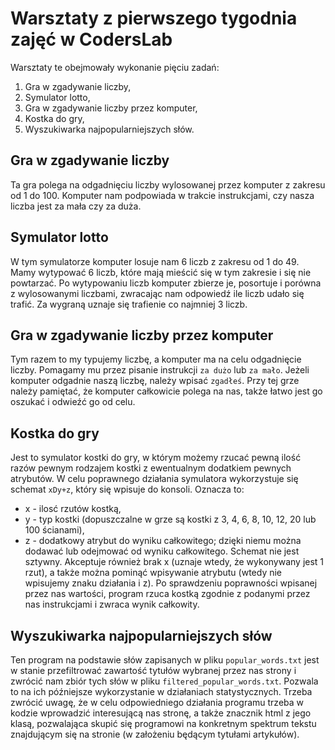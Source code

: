 # Warsztaty z pierwszego tygodnia zajęć w CodersLab
Warsztaty te obejmowały wykonanie pięciu zadań:
1. Gra w zgadywanie liczby,
2. Symulator lotto,
3. Gra w zgadywanie liczby przez komputer,
4. Kostka do gry,
5. Wyszukiwarka najpopularniejszych słów.

## Gra w zgadywanie liczby
Ta gra polega na odgadnięciu liczby wylosowanej przez komputer z zakresu od 1 do 100. Komputer nam podpowiada w trakcie instrukcjami, czy nasza liczba jest za mała czy za duża.

## Symulator lotto
W tym symulatorze komputer losuje nam 6 liczb z zakresu od 1 do 49. Mamy wytypować 6 liczb, które mają mieścić się w tym zakresie i się nie powtarzać. Po wytypowaniu liczb komputer zbierze je, posortuje i porówna z wylosowanymi liczbami, zwracając nam odpowiedź ile liczb udało się trafić. Za wygraną uznaje się trafienie co najmniej 3 liczb.

## Gra w zgadywanie liczby przez komputer
Tym razem to my typujemy liczbę, a komputer ma na celu odgadnięcie liczby. Pomagamy mu przez pisanie instrukcji `za dużo` lub `za mało`. Jeżeli komputer odgadnie naszą liczbę, należy wpisać `zgadłeś`. Przy tej grze należy pamiętać, że komputer całkowicie polega na nas, także łatwo jest go oszukać i odwieźć go od celu.

## Kostka do gry
Jest to symulator kostki do gry, w którym możemy rzucać pewną ilość razów pewnym rodzajem kostki z ewentualnym dodatkiem pewnych atrybutów. W celu poprawnego działania symulatora wykorzystuje się schemat `xDy+z`, który się wpisuje do konsoli. Oznacza to:
* x - ilosć rzutów kostką,
* y - typ kostki (dopuszczalne w grze są kostki z 3, 4, 6, 8, 10, 12, 20 lub 100 ścianami),
* z - dodatkowy atrybut do wyniku całkowitego; dzięki niemu można dodawać lub odejmować od wyniku całkowitego.
Schemat nie jest sztywny. Akceptuje również brak x (uznaje wtedy, że wykonywany jest 1 rzut), a także można pominąć wpisywanie atrybutu (wtedy nie wpisujemy znaku działania i z).
Po sprawdzeniu poprawności wpisanej przez nas wartości, program rzuca kostką zgodnie z podanymi przez nas instrukcjami i zwraca wynik całkowity.

## Wyszukiwarka najpopularniejszych słów
Ten program na podstawie słów zapisanych w pliku `popular_words.txt` jest w stanie przefiltrować zawartość tytułów wybranej przez nas strony i zwrócić nam zbiór tych słów w pliku `filtered_popular_words.txt`. Pozwala to na ich późniejsze wykorzystanie w działaniach statystycznych.
Trzeba zwrócić uwagę, że w celu odpowiedniego działania programu trzeba w kodzie wprowadzić interesującą nas stronę, a także znacznik html z jego klasą, pozwalająca skupić się programowi na konkretnym spektrum tekstu znajdującym się na stronie (w założeniu będącym tytułami artykułów).
